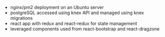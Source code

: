 -   nginx/pm2 deployment on an Ubuntu server
-   postgreSQL accessed using knex API and managed using knex migrations
-   react app with redux and react-redux for state management
-   leveraged components used from react-bootstrap and react-dragzone
